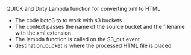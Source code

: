 QUICK and Dirty Lambda function for converting xml to HTML

- The code boto3 to to work with s3 buckets
- The context passes the name of the source bucket and the filename with the xml extension 
- The lambda function is called on the S3_put event 
- destination_bucket is where the processed HTML file is placed
